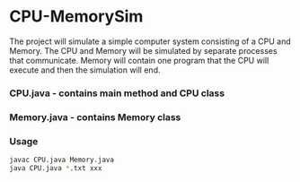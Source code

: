 # CPU-MemorySim

The project will simulate a simple computer system consisting of a CPU and Memory.
The CPU and Memory will be simulated by separate processes that communicate.
Memory will contain one program that the CPU will execute and then the simulation will end.

### CPU.java - contains main method and CPU class
### Memory.java - contains Memory class

### Usage
```sh
javac CPU.java Memory.java
java CPU.java *.txt xxx
```

